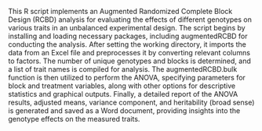 This R script implements an Augmented Randomized Complete Block Design (RCBD) analysis for evaluating the effects of different genotypes on various traits in an unbalanced experimental design. The script begins by installing and loading necessary packages, including augmentedRCBD for conducting the analysis. After setting the working directory, it imports the data from an Excel file and preprocesses it by converting relevant columns to factors. The number of unique genotypes and blocks is determined, and a list of trait names is compiled for analysis. The augmentedRCBD.bulk function is then utilized to perform the ANOVA, specifying parameters for block and treatment variables, along with other options for descriptive statistics and graphical outputs. Finally, a detailed report of the ANOVA results, adjusted means, variance component, and heritability (broad sense) is generated and saved as a Word document, providing insights into the genotype effects on the measured traits.
